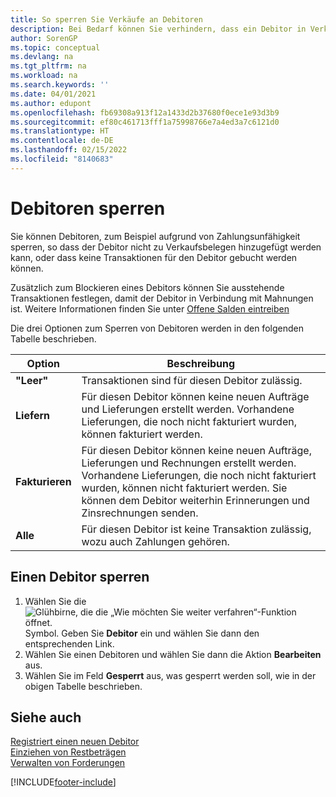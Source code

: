 ```yaml
---
title: So sperren Sie Verkäufe an Debitoren
description: Bei Bedarf können Sie verhindern, dass ein Debitor in Verkaufsbelege und andere Verkaufstransaktionen aufgenommen wird.
author: SorenGP
ms.topic: conceptual
ms.devlang: na
ms.tgt_pltfrm: na
ms.workload: na
ms.search.keywords: ''
ms.date: 04/01/2021
ms.author: edupont
ms.openlocfilehash: fb69308a913f12a1433d2b37680f0ece1e93d3b9
ms.sourcegitcommit: ef80c461713fff1a75998766e7a4ed3a7c6121d0
ms.translationtype: HT
ms.contentlocale: de-DE
ms.lasthandoff: 02/15/2022
ms.locfileid: "8140683"
---
```

# <a name="block-customers"></a>Debitoren sperren
Sie können Debitoren, zum Beispiel aufgrund von Zahlungsunfähigkeit sperren, so dass der Debitor nicht zu Verkaufsbelegen hinzugefügt werden kann, oder dass keine Transaktionen für den Debitor gebucht werden können.

Zusätzlich zum Blockieren eines Debitors können Sie ausstehende Transaktionen festlegen, damit der Debitor in Verbindung mit Mahnungen ist. Weitere Informationen finden Sie unter [Offene Salden eintreiben](receivables-collect-outstanding-balances.md)   

Die drei Optionen zum Sperren von Debitoren werden in den folgenden Tabelle beschrieben.  

|Option|Beschreibung|  
|--------------------|------------|  
|**"Leer"**|Transaktionen sind für diesen Debitor zulässig.|
|**Liefern**|Für diesen Debitor können keine neuen Aufträge und Lieferungen erstellt werden. Vorhandene Lieferungen, die noch nicht fakturiert wurden, können fakturiert werden.|  
|**Fakturieren**|Für diesen Debitor können keine neuen Aufträge, Lieferungen und Rechnungen erstellt werden. Vorhandene Lieferungen, die noch nicht fakturiert wurden, können nicht fakturiert werden. Sie können dem Debitor weiterhin Erinnerungen und Zinsrechnungen senden.|  
|**Alle**|Für diesen Debitor ist keine Transaktion zulässig, wozu auch Zahlungen gehören.|  

## <a name="to-block-a-customer"></a>Einen Debitor sperren  
1. Wählen Sie die ![Glühbirne, die die „Wie möchten Sie weiter verfahren“-Funktion öffnet.](media/ui-search/search_small.png "Was möchten Sie tun?") Symbol. Geben Sie **Debitor** ein und wählen Sie dann den entsprechenden Link.
2. Wählen Sie einen Debitoren und wählen Sie dann die Aktion **Bearbeiten** aus.
3. Wählen Sie im Feld **Gesperrt** aus, was gesperrt werden soll, wie in der obigen Tabelle beschrieben.

## <a name="see-also"></a>Siehe auch  
[Registriert einen neuen Debitor](sales-how-register-new-customers.md)  
[Einziehen von Restbeträgen](receivables-collect-outstanding-balances.md)  
[Verwalten von Forderungen](receivables-manage-receivables.md)  


[!INCLUDE[footer-include](includes/footer-banner.md)]